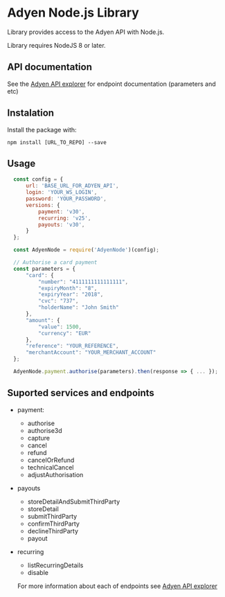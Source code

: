 # Adyen Node.js Library

Library provides access to the Adyen API with Node.js.

Library requires NodeJS 8 or later.

## API documentation 

See the [Adyen API explorer](https://docs.adyen.com/api-explorer) for endpoint documentation (parameters and etc)

## Instalation

Install the package with: 

    npm install [URL_TO_REPO] --save

## Usage

``` js
  const config = {
      url: 'BASE_URL_FOR_ADYEN_API',
      login: 'YOUR_WS_LOGIN',
      password: 'YOUR_PASSWORD',
      versions: {
          payment: 'v30',
          recurring: 'v25',
          payouts: 'v30',
      }
  };

  const AdyenNode = require('AdyenNode')(config);

  // Authorise a card payment
  const parameters = {
      "card": {
          "number": "4111111111111111",
          "expiryMonth": "8",
          "expiryYear": "2018",
          "cvc": "737",
          "holderName": "John Smith"
      },
      "amount": {
          "value": 1500,
          "currency": "EUR"
      },
      "reference": "YOUR_REFERENCE",
      "merchantAccount": "YOUR_MERCHANT_ACCOUNT"
  };

  AdyenNode.payment.authorise(parameters).then(response => { ... });
```

## Suported services and endpoints

* payment:
    * authorise
    * authorise3d
    * capture
    * cancel
    * refund
    * cancelOrRefund
    * technicalCancel
    * adjustAuthorisation
*  payouts
    * storeDetailAndSubmitThirdParty
    * storeDetail
    * submitThirdParty
    * confirmThirdParty
    * declineThirdParty
    * payout
*  recurring
    * listRecurringDetails
    * disable

    For more information about each of endpoints see [Adyen API explorer](https://docs.adyen.com/api-explorer)